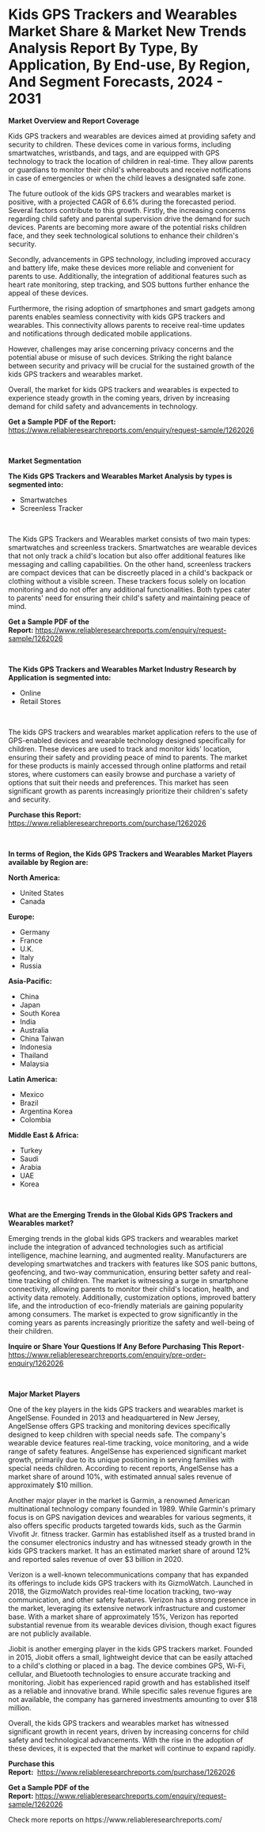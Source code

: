 <p><h1>Kids GPS Trackers and Wearables Market Share & Market New Trends Analysis Report By Type, By Application, By End-use, By Region, And Segment Forecasts, 2024 - 2031</h1></p><p><strong>Market Overview and Report Coverage</strong></p>
<p><p>Kids GPS trackers and wearables are devices aimed at providing safety and security to children. These devices come in various forms, including smartwatches, wristbands, and tags, and are equipped with GPS technology to track the location of children in real-time. They allow parents or guardians to monitor their child's whereabouts and receive notifications in case of emergencies or when the child leaves a designated safe zone.</p><p>The future outlook of the kids GPS trackers and wearables market is positive, with a projected CAGR of 6.6% during the forecasted period. Several factors contribute to this growth. Firstly, the increasing concerns regarding child safety and parental supervision drive the demand for such devices. Parents are becoming more aware of the potential risks children face, and they seek technological solutions to enhance their children's security.</p><p>Secondly, advancements in GPS technology, including improved accuracy and battery life, make these devices more reliable and convenient for parents to use. Additionally, the integration of additional features such as heart rate monitoring, step tracking, and SOS buttons further enhance the appeal of these devices.</p><p>Furthermore, the rising adoption of smartphones and smart gadgets among parents enables seamless connectivity with kids GPS trackers and wearables. This connectivity allows parents to receive real-time updates and notifications through dedicated mobile applications.</p><p>However, challenges may arise concerning privacy concerns and the potential abuse or misuse of such devices. Striking the right balance between security and privacy will be crucial for the sustained growth of the kids GPS trackers and wearables market.</p><p>Overall, the market for kids GPS trackers and wearables is expected to experience steady growth in the coming years, driven by increasing demand for child safety and advancements in technology.</p></p>
<p><strong>Get a Sample PDF of the Report:</strong> <a href="https://www.reliableresearchreports.com/enquiry/request-sample/1262026">https://www.reliableresearchreports.com/enquiry/request-sample/1262026</a></p>
<p>&nbsp;</p>
<p><strong>Market Segmentation</strong></p>
<p><strong>The Kids GPS Trackers and Wearables Market Analysis by types is segmented into:</strong></p>
<p><ul><li>Smartwatches</li><li>Screenless Tracker</li></ul></p>
<p>&nbsp;</p>
<p><p>The Kids GPS Trackers and Wearables market consists of two main types: smartwatches and screenless trackers. Smartwatches are wearable devices that not only track a child's location but also offer additional features like messaging and calling capabilities. On the other hand, screenless trackers are compact devices that can be discreetly placed in a child's backpack or clothing without a visible screen. These trackers focus solely on location monitoring and do not offer any additional functionalities. Both types cater to parents' need for ensuring their child's safety and maintaining peace of mind.</p></p>
<p><strong>Get a Sample PDF of the Report:</strong>&nbsp;<a href="https://www.reliableresearchreports.com/enquiry/request-sample/1262026">https://www.reliableresearchreports.com/enquiry/request-sample/1262026</a></p>
<p>&nbsp;</p>
<p><strong>The Kids GPS Trackers and Wearables Market Industry Research by Application is segmented into:</strong></p>
<p><ul><li>Online</li><li>Retail Stores</li></ul></p>
<p>&nbsp;</p>
<p><p>The kids GPS trackers and wearables market application refers to the use of GPS-enabled devices and wearable technology designed specifically for children. These devices are used to track and monitor kids' location, ensuring their safety and providing peace of mind to parents. The market for these products is mainly accessed through online platforms and retail stores, where customers can easily browse and purchase a variety of options that suit their needs and preferences. This market has seen significant growth as parents increasingly prioritize their children's safety and security.</p></p>
<p><strong>Purchase this Report:</strong>&nbsp; <a href="https://www.reliableresearchreports.com/purchase/1262026">https://www.reliableresearchreports.com/purchase/1262026</a></p>
<p>&nbsp;</p>
<p><strong>In terms of Region, the Kids GPS Trackers and Wearables Market Players available by Region are:</strong></p>
<p>
    <p> <strong> North America: </strong>
        <ul>
            <li>United States</li>
            <li>Canada</li>
        </ul>
        </p> 
    <p> <strong> Europe: </strong>
        <ul>
            <li>Germany</li>
            <li>France</li>
            <li>U.K.</li>
            <li>Italy</li>
            <li>Russia</li>
        </ul>
        </p> 
    <p> <strong> Asia-Pacific: </strong>
        <ul>
            <li>China</li>
            <li>Japan</li>
            <li>South Korea</li>
            <li>India</li>
            <li>Australia</li>
            <li>China Taiwan</li>
            <li>Indonesia</li>
            <li>Thailand</li>
            <li>Malaysia</li>
        </ul>
        </p> 
    <p> <strong> Latin America: </strong>
        <ul>
            <li>Mexico</li>
            <li>Brazil</li>
            <li>Argentina Korea</li>
            <li>Colombia</li>
        </ul>
        </p> 
    <p> <strong> Middle East & Africa: </strong>
        <ul>
            <li>Turkey</li>
            <li>Saudi</li>
            <li>Arabia</li>
            <li>UAE</li>
            <li>Korea</li>
        </ul>
    </p>
    </p>
<p>&nbsp;</p>
<p><strong>What are the Emerging Trends in the Global Kids GPS Trackers and Wearables market?</strong></p>
<p><p>Emerging trends in the global kids GPS trackers and wearables market include the integration of advanced technologies such as artificial intelligence, machine learning, and augmented reality. Manufacturers are developing smartwatches and trackers with features like SOS panic buttons, geofencing, and two-way communication, ensuring better safety and real-time tracking of children. The market is witnessing a surge in smartphone connectivity, allowing parents to monitor their child's location, health, and activity data remotely. Additionally, customization options, improved battery life, and the introduction of eco-friendly materials are gaining popularity among consumers. The market is expected to grow significantly in the coming years as parents increasingly prioritize the safety and well-being of their children.</p></p>
<p><strong>Inquire or Share Your Questions If Any Before Purchasing This Report</strong>- <a href="https://www.reliableresearchreports.com/enquiry/pre-order-enquiry/1262026">https://www.reliableresearchreports.com/enquiry/pre-order-enquiry/1262026</a></p>
<p>&nbsp;</p>
<p><strong>Major Market Players</strong></p>
<p><p>One of the key players in the kids GPS trackers and wearables market is AngelSense. Founded in 2013 and headquartered in New Jersey, AngelSense offers GPS tracking and monitoring devices specifically designed to keep children with special needs safe. The company's wearable device features real-time tracking, voice monitoring, and a wide range of safety features. AngelSense has experienced significant market growth, primarily due to its unique positioning in serving families with special needs children. According to recent reports, AngelSense has a market share of around 10%, with estimated annual sales revenue of approximately $10 million.</p><p>Another major player in the market is Garmin, a renowned American multinational technology company founded in 1989. While Garmin's primary focus is on GPS navigation devices and wearables for various segments, it also offers specific products targeted towards kids, such as the Garmin Vivofit Jr. fitness tracker. Garmin has established itself as a trusted brand in the consumer electronics industry and has witnessed steady growth in the kids GPS trackers market. It has an estimated market share of around 12% and reported sales revenue of over $3 billion in 2020.</p><p>Verizon is a well-known telecommunications company that has expanded its offerings to include kids GPS trackers with its GizmoWatch. Launched in 2018, the GizmoWatch provides real-time location tracking, two-way communication, and other safety features. Verizon has a strong presence in the market, leveraging its extensive network infrastructure and customer base. With a market share of approximately 15%, Verizon has reported substantial revenue from its wearable devices division, though exact figures are not publicly available.</p><p>Jiobit is another emerging player in the kids GPS trackers market. Founded in 2015, Jiobit offers a small, lightweight device that can be easily attached to a child's clothing or placed in a bag. The device combines GPS, Wi-Fi, cellular, and Bluetooth technologies to ensure accurate tracking and monitoring. Jiobit has experienced rapid growth and has established itself as a reliable and innovative brand. While specific sales revenue figures are not available, the company has garnered investments amounting to over $18 million.</p><p>Overall, the kids GPS trackers and wearables market has witnessed significant growth in recent years, driven by increasing concerns for child safety and technological advancements. With the rise in the adoption of these devices, it is expected that the market will continue to expand rapidly.</p></p>
<p><strong>Purchase this Report:</strong>&nbsp;&nbsp;<a href="https://www.reliableresearchreports.com/purchase/1262026">https://www.reliableresearchreports.com/purchase/1262026</a></p>
<p></p>
<p><strong>Get a Sample PDF of the Report:</strong>&nbsp;<a href="https://www.reliableresearchreports.com/enquiry/request-sample/1262026">https://www.reliableresearchreports.com/enquiry/request-sample/1262026</a></p>
<p>Check more reports on https://www.reliableresearchreports.com/</p>